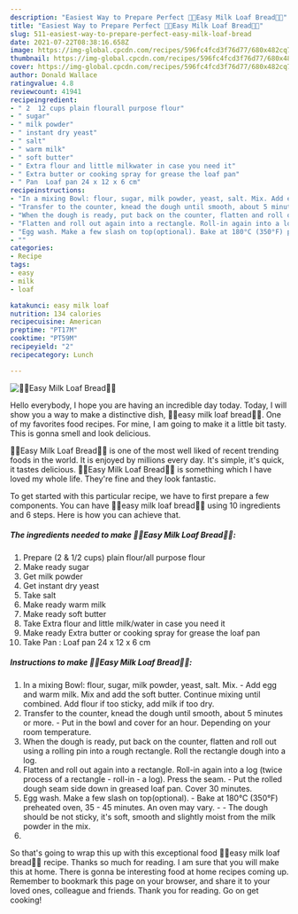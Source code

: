 ```yaml
---
description: "Easiest Way to Prepare Perfect 🍞🥛Easy Milk Loaf Bread🥛🍞"
title: "Easiest Way to Prepare Perfect 🍞🥛Easy Milk Loaf Bread🥛🍞"
slug: 511-easiest-way-to-prepare-perfect-easy-milk-loaf-bread
date: 2021-07-22T08:38:16.658Z
image: https://img-global.cpcdn.com/recipes/596fc4fcd3f76d77/680x482cq70/easy-milk-loaf-bread-recipe-main-photo.jpg
thumbnail: https://img-global.cpcdn.com/recipes/596fc4fcd3f76d77/680x482cq70/easy-milk-loaf-bread-recipe-main-photo.jpg
cover: https://img-global.cpcdn.com/recipes/596fc4fcd3f76d77/680x482cq70/easy-milk-loaf-bread-recipe-main-photo.jpg
author: Donald Wallace
ratingvalue: 4.8
reviewcount: 41941
recipeingredient:
- " 2  12 cups plain flourall purpose flour"
- " sugar"
- " milk powder"
- " instant dry yeast"
- " salt"
- " warm milk"
- " soft butter"
- " Extra flour and little milkwater in case you need it"
- " Extra butter or cooking spray for grease the loaf pan"
- " Pan  Loaf pan 24 x 12 x 6 cm"
recipeinstructions:
- "In a mixing Bowl: flour, sugar, milk powder, yeast, salt. Mix. Add egg and warm milk. Mix and add the soft butter. Continue mixing until combined. Add flour if too sticky, add milk if too dry."
- "Transfer to the counter, knead the dough until smooth, about 5 minutes or more. Put in the bowl and cover for an hour. Depending on your room temperature."
- "When the dough is ready, put back on the counter, flatten and roll out using a rolling pin into a rough rectangle. Roll the rectangle dough into a log."
- "Flatten and roll out again into a rectangle. Roll-in again into a log (twice process of a rectangle - roll-in - a log). Press the seam. Put the rolled dough seam side down in greased loaf pan. Cover 30 minutes."
- "Egg wash. Make a few slash on top(optional). Bake at 180°C (350°F) preheated oven, 35 - 45 minutes. An oven may vary.  The dough should be not sticky, it&#39;s soft, smooth and slightly moist from the milk powder in the mix."
- ""
categories:
- Recipe
tags:
- easy
- milk
- loaf

katakunci: easy milk loaf 
nutrition: 134 calories
recipecuisine: American
preptime: "PT17M"
cooktime: "PT59M"
recipeyield: "2"
recipecategory: Lunch

---
```



![🍞🥛Easy Milk Loaf Bread🥛🍞](https://img-global.cpcdn.com/recipes/596fc4fcd3f76d77/680x482cq70/easy-milk-loaf-bread-recipe-main-photo.jpg)

Hello everybody, I hope you are having an incredible day today. Today, I will show you a way to make a distinctive dish, 🍞🥛easy milk loaf bread🥛🍞. One of my favorites food recipes. For mine, I am going to make it a little bit tasty. This is gonna smell and look delicious.



🍞🥛Easy Milk Loaf Bread🥛🍞 is one of the most well liked of recent trending foods in the world. It is enjoyed by millions every day. It's simple, it's quick, it tastes delicious. 🍞🥛Easy Milk Loaf Bread🥛🍞 is something which I have loved my whole life. They're fine and they look fantastic.


To get started with this particular recipe, we have to first prepare a few components. You can have 🍞🥛easy milk loaf bread🥛🍞 using 10 ingredients and 6 steps. Here is how you can achieve that.

<!--inarticleads1-->

##### The ingredients needed to make 🍞🥛Easy Milk Loaf Bread🥛🍞:

1. Prepare  (2 &amp; 1/2 cups) plain flour/all purpose flour
1. Make ready  sugar
1. Get  milk powder
1. Get  instant dry yeast
1. Take  salt
1. Make ready  warm milk
1. Make ready  soft butter
1. Take  Extra flour and little milk/water in case you need it
1. Make ready  Extra butter or cooking spray for grease the loaf pan
1. Take  Pan : Loaf pan 24 x 12 x 6 cm




<!--inarticleads2-->

##### Instructions to make 🍞🥛Easy Milk Loaf Bread🥛🍞:

1. In a mixing Bowl: flour, sugar, milk powder, yeast, salt. Mix. - Add egg and warm milk. Mix and add the soft butter. Continue mixing until combined. Add flour if too sticky, add milk if too dry.
1. Transfer to the counter, knead the dough until smooth, about 5 minutes or more. - Put in the bowl and cover for an hour. Depending on your room temperature.
1. When the dough is ready, put back on the counter, flatten and roll out using a rolling pin into a rough rectangle. Roll the rectangle dough into a log.
1. Flatten and roll out again into a rectangle. Roll-in again into a log (twice process of a rectangle - roll-in - a log). Press the seam. - Put the rolled dough seam side down in greased loaf pan. Cover 30 minutes.
1. Egg wash. Make a few slash on top(optional). - Bake at 180°C (350°F) preheated oven, 35 - 45 minutes. An oven may vary. -  - The dough should be not sticky, it&#39;s soft, smooth and slightly moist from the milk powder in the mix.
1. 




So that's going to wrap this up with this exceptional food 🍞🥛easy milk loaf bread🥛🍞 recipe. Thanks so much for reading. I am sure that you will make this at home. There is gonna be interesting food at home recipes coming up. Remember to bookmark this page on your browser, and share it to your loved ones, colleague and friends. Thank you for reading. Go on get cooking!
